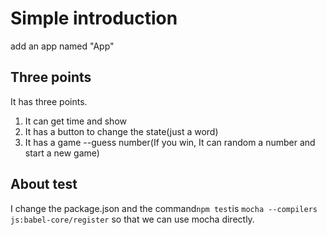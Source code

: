 # Simple introduction

add an app named "App"

## Three points

It has three points.

1. It can get time and show
2. It has a button to change the state(just a word)
3. It has a game --guess number(If you win, It can random a number and start a new game)

## About test

I change the package.json and the command```npm test```is ```mocha --compilers js:babel-core/register``` so that we can use mocha directly. 